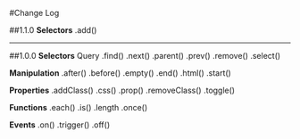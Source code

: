 #Change Log

##1.1.0
**Selectors**
.add()

------------------------------------

##1.0.0
**Selectors**
Query    .find()   .next()   .parent()   .prev()   .remove()   .select()

**Manipulation**
.after()   .before()   .empty() .end()   .html()   .start()

**Properties**
.addClass()   .css()   .prop()   .removeClass()   .toggle()

**Functions**
.each()   .is()   .length   .once()

**Events**
.on()   .trigger()   .off()